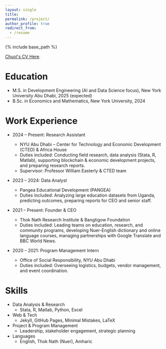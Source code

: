 ```yaml
---
layout: single
title:
permalink: /project/
author_profile: true
redirect_from:
  - /resume
---
```


{% include base_path %}

 [Chuol's CV Here](/files/ChuolRueiDengBerkeley.pdf).

Education
======
* M.S. in Development Engineering (AI and Data Science focus), New York University Abu Dhabi, 2025 (expected)  
* B.Sc. in Economics and Mathematics, New York University, 2024  

Work Experience
======
* 2024 – Present: Research Assistant  
  * NYU Abu Dhabi – Center for Technology and Economic Development (CTED) & Africa House  
  * Duties included: Conducting field research, data analysis (Stata, R, Matlab), supporting blockchain & economic development projects, and preparing research reports.  
  * Supervisor: Professor William Easterly & CTED team  

* 2023 – 2024: Data Analyst  
  * Pangea Educational Development (PANGEA)  
  * Duties included: Analyzing large education datasets from Uganda, predicting outcomes, preparing reports for CEO and senior staff.  

* 2021 – Present: Founder & CEO  
  * Thok Nath Research Institute & Bangtigow Foundation  
  * Duties included: Leading teams on education, research, and community programs, developing Nuer-English dictionary and online language courses, managing partnerships with Google Translate and BBC World News.  

* 2020 – 2021: Program Management Intern  
  * Office of Social Responsibility, NYU Abu Dhabi  
  * Duties included: Overseeing logistics, budgets, vendor management, and event coordination.  

Skills
======
* Data Analysis & Research  
  * Stata, R, Matlab, Python, Excel  
* Web & Tech  
  * Jekyll, GitHub Pages, Minimal Mistakes, LaTeX  
* Project & Program Management  
  * Leadership, stakeholder engagement, strategic planning  
* Languages  
  * English, Thok Nath (Nuer), Amharic



